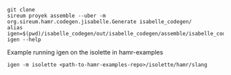 ```
git clone
sireum proyek assemble --uber -m org.sireum.hamr.codegen.jisabelle.Generate isabelle_codegen/
alias igen=$(pwd)/isabelle_codegen/out/isabelle_codegen/assemble/isabelle_codegen.jar.bat
igen --help
```

Example running igen on the isolette in hamr-examples

```
igen -m isolette <path-to-hamr-examples-repo>/isolette/hamr/slang
```